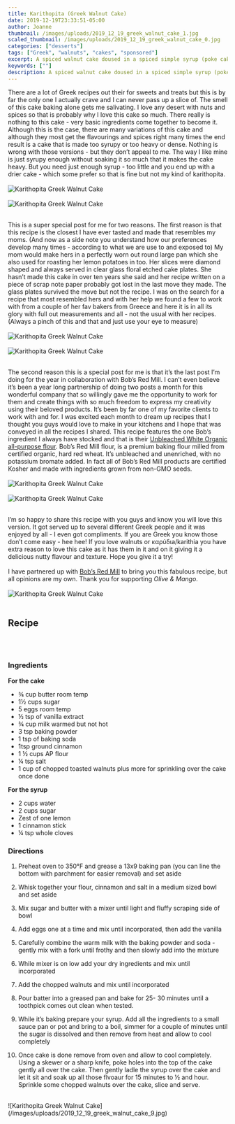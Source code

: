 ```yaml
---
title: Karithopita (Greek Walnut Cake)
date: 2019-12-19T23:33:51-05:00
author: Joanne
thumbnail: /images/uploads/2019_12_19_greek_walnut_cake_1.jpg
scaled_thumbnail: /images/uploads/2019_12_19_greek_walnut_cake_0.jpg
categories: ["desserts"]
tags: ["Greek", "walnuts", "cakes", "sponsored"]
excerpt: A spiced walnut cake doused in a spiced simple syrup (poke cake) 
keywords: [""]
description: A spiced walnut cake doused in a spiced simple syrup (poke cake) 
---
```


There are a lot of Greek recipes out their for sweets and treats but this is by far the only one I actually crave and I can never pass up a slice of. The smell of this cake baking alone gets me salivating. I love any desert with nuts and spices so that is probably why I love this cake so much. There really is nothing to this  cake - very basic ingredients come together to become it. Although this is the case, there are many variations of this cake and although they most get the flavourings and spices right many times the end result is a cake that is  made too syrupy or too heavy or dense. Nothing is wrong with those versions - but they don’t appeal to me. The way I like mine is just syrupy enough without soaking it so much that it makes the cake heavy. But you need just enough syrup - too little and you end up with a drier cake - which some prefer so that is fine but not my kind of karithopita. 
</br>
</br>
![Karithopita Greek Walnut Cake](/images/uploads/2019_12_19_greek_walnut_cake_2.jpg)
</br>
</br>
![Karithopita Greek Walnut Cake](/images/uploads/2019_12_19_greek_walnut_cake_3.jpg)
</br>
</br>

This is a super special post for me for two reasons. The first reason is that this recipe is the closest I have ever tasted and made that resembles my moms. (And now as a side note you understand how our preferences develop many times - according to what we are use to and exposed to) My mom would make hers in a perfectly worn out round large pan which she also used for roasting her lemon potatoes in too. Her slices were diamond shaped and always served in clear glass floral etched cake plates. She hasn’t made this cake in over ten years she said and her recipe written on a piece  of scrap note paper probably got lost in the last move they made. The glass plates survived the move but not the recipe. I was on the search for a recipe that most resembled hers and with her help we found a few to work with from a couple of her fav bakers from Greece and here it is in all its glory with full out measurements and all - not the usual with her recipes. (Always a pinch of this and that and just use your eye to measure) 
</br>
</br>
![Karithopita Greek Walnut Cake](/images/uploads/2019_12_19_greek_walnut_cake_4.jpg)
</br>
</br>
![Karithopita Greek Walnut Cake](/images/uploads/2019_12_19_greek_walnut_cake_5.jpg)
</br>
</br>

The second reason this is a special post for me is that it’s the last post I’m doing for the year in collaboration with Bob’s Red Mill. I can’t even believe it’s been a year long partnership of doing two posts a month for this wonderful company that so willingly gave me the opportunity to work for them and create things with so much freedom to express my creativity using their beloved products. It’s been by far one of my favorite clients to work with and for. I was excited each month to dream up recipes that I thought you guys would love to make in your kitchens and I hope that was conveyed in all the recipes I shared. This recipe features the one Bob’s ingredient I always have stocked and that is their <span class="highlight"><a rel="nofollow" href="https://www.bobsredmill.com/organic-all-purpose-unbleached-white-flour.html">Unbleached White Organic all-purpose flour</a></span>. Bob’s Red Mill flour, is a premium baking flour milled from certified organic, hard red wheat. It’s unbleached and unenriched, with no potassium bromate added. In fact all of Bob’s Red Mill products are certified Kosher and made with ingredients grown from non-GMO seeds.
</br>
</br>
![Karithopita Greek Walnut Cake](/images/uploads/2019_12_19_greek_walnut_cake_6.jpg)
</br>
</br>
![Karithopita Greek Walnut Cake](/images/uploads/2019_12_19_greek_walnut_cake_7.jpg)
</br>
</br>

I’m so happy to share this recipe with you guys and know you will love this version. It got served up to several different Greek people and it was enjoyed by all -  I even got compliments. If you are Greek you know those don’t come easy - hee hee! If you love walnuts or καρύδιa/karithia you have extra reason to love this cake as it has them in it and on it giving it a delicious nutty flavour and texture. Hope you give it a try! 
</br>
</br>
I have partnered up with <span class="highlight"><a rel="nofollow" href="https://www.bobsredmill.com/?utm_source=TheOliveAndMango&utm_medium=influencer&utm_campaign=bobsredmill">Bob’s Red Mill</a></span> to bring you this fabulous recipe, but all opinions are my own. Thank you for supporting _Olive & Mango_.
</br>
</br>
![Karithopita Greek Walnut Cake](/images/uploads/2019_12_19_greek_walnut_cake_8.jpg)
</br>
</br>

## Recipe
</br>
</br>

### Ingredients

__For the cake__

* <span itemprop="ingredients">&frac34; cup butter room temp </span>
* <span itemprop="ingredients">1&frac12; cups sugar </span>
* <span itemprop="ingredients">5 eggs room temp </span>
* <span itemprop="ingredients">&frac12; tsp of vanilla extract </span>
* <span itemprop="ingredients">&frac34; cup milk warmed but not hot </span>
* <span itemprop="ingredients">3 tsp baking powder </span>
* <span itemprop="ingredients">1 tsp of baking soda </span>
* <span itemprop="ingredients">1tsp ground cinnamon </span>
* <span itemprop="ingredients">1 &frac12; cups AP flour </span>
* <span itemprop="ingredients">&frac14; tsp salt</span>
* <span itemprop="ingredients">1 cup of chopped toasted walnuts plus more for sprinkling over the cake once done </span>

__For the syrup__

* <span itemprop="ingredients">2 cups water </span>
* <span itemprop="ingredients">2 cups sugar </span>
* <span itemprop="ingredients">Zest of one lemon </span>
* <span itemprop="ingredients">1 cinnamon stick </span>
* <span itemprop="ingredients">&frac14; tsp whole cloves </span>

### Directions

1. Preheat oven to 350°F and grease a 13x9 baking pan (you can line the bottom with parchment for easier removal) and set aside 

1. Whisk together your flour, cinnamon and salt in a medium sized bowl and set aside 

1. Mix sugar and butter with a mixer until light and fluffy scraping side of bowl 

1. Add eggs one at a time and mix until incorporated, then add the vanilla 

1. Carefully combine the warm milk with the baking powder and soda - gently mix with a fork until frothy and then slowly add into the mixture 

1. While mixer is on low add your dry ingredients and mix until incorporated 

1. Add the chopped walnuts and mix until incorporated 

1. Pour batter into a greased pan and bake for 25- 30 minutes until a toothpick comes out clean when tested. 

1. While it’s baking prepare your syrup. Add all the ingredients to a small sauce pan or pot and bring to a boil, simmer for a couple of minutes until the sugar is dissolved and then remove from heat and allow to cool completely

1. Once cake is done remove from oven and allow to cool completely. Using a skewer or a sharp knife, poke holes into the top of the cake gently all over the cake. Then gently ladle the syrup over the cake and let it sit and soak up all those flvoaur for 15 minutes to &frac12; and hour. Sprinkle some chopped walnuts over the cake, slice and serve. 

</br>
![Karithopita Greek Walnut Cake](/images/uploads/2019_12_19_greek_walnut_cake_9.jpg)